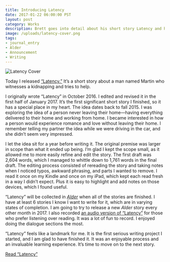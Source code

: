 ```yaml
---
title: Introducing Latency
date: 2017-01-22 06:00:00 PST
layout: post
category: Works
description: Brett goes into detail about his short story Latency and how it came to be.
image: /uploads/latency-cover.png
tags:
- journal_entry
- Alder
- Announcement
- Writing
---
```


![Latency Cover](/uploads/latency-cover.png)

Today I released [“Latency.”](/latency) It’s a short story about a man named Martin who witnesses a kidnapping and tries to help.

I originally wrote “Latency” in October 2016. I edited and revised it in the first half of January 2017. It’s the first significant short story I finished, so it has a special place in my heart. The idea dates back to fall 2015. I was exploring the idea of a person never leaving their home—having everything delivered to their home and working from home. I became interested in how a person would experience romance and love without leaving their home. I remember telling my partner the idea while we were driving in the car, and she didn’t seem very impressed.

I let the idea sit for a year before writing it. The original premise was larger in scope than what it ended up being. I’m glad I kept the scope small, as it allowed me to more easily refine and edit the story. The first draft was 2,604 words, which I managed to whittle down to 1,761 words in the final draft. The editing process consisted of rereading the story and taking notes when I noticed typos, awkward phrasing, and parts I wanted to remove. I read it once on my Kindle and once on my iPad, which kept each read fresh in a way I didn’t expect. Plus it is easy to highlight and add notes on those devices, which I found useful.

“Latency” will be collected in [_Alder_](/alder) when all of the stories are finished. I have at least 6 stories I know I want to write for it, which are in varying states of completion. I am going to try to release a new _Alder_ story every other month in 2017. I also recorded [an audio version of “Latency”](https://soundcloud.com/gather_around/latency) for those who prefer listening over reading. It was a lot of fun to record. I enjoyed doing the dialogue sections the most.

“Latency” feels like a landmark for me. It is the first serious writing project I started, and I am glad to have finished it. It was an enjoyable process and an invaluable learning experience. It’s time to move on to the next story.

 [Read “Latency”](/latency)